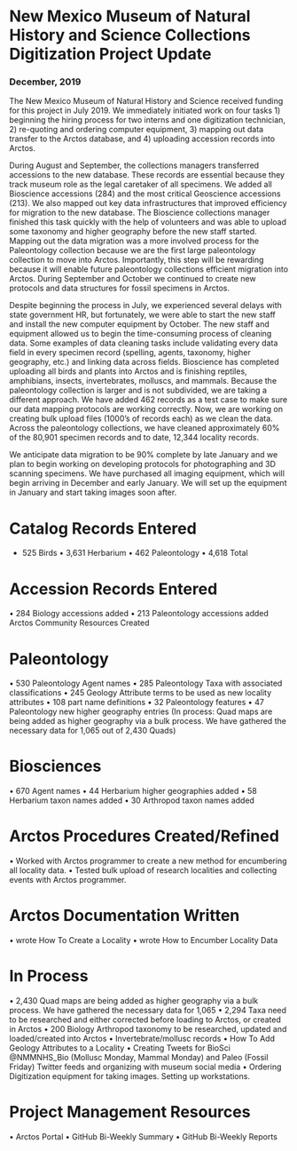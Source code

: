 # New Mexico Museum of Natural History and Science Collections Digitization Project Update
### December, 2019

The New Mexico Museum of Natural History and Science received funding for this project in July 2019. We immediately initiated work on four tasks 1) beginning the hiring process for two interns and one digitization technician, 2) re-quoting and ordering computer equipment, 3) mapping out data transfer to the Arctos database, and 4) uploading accession records into Arctos. 

During August and September, the collections managers transferred accessions to the new database. These records are essential because they track museum role as the legal caretaker of all specimens. We added all Bioscience accessions (284) and the most critical Geoscience accessions (213). We also mapped out key data infrastructures that improved efficiency for migration to the new database. The Bioscience collections manager finished this task quickly with the help of volunteers and was able to upload some taxonomy and higher geography before the new staff started. Mapping out the data migration was a more involved process for the Paleontology collection because we are the first large paleontology collection to move into Arctos. Importantly, this step will be rewarding because it will enable future paleontology collections efficient migration into Arctos. During September and October we continued to create new protocols and data structures for fossil specimens in Arctos.

Despite beginning the process in July, we experienced several delays with state government HR, but fortunately, we were able to start the new staff and install the new computer equipment by October. The new staff and equipment allowed us to begin the time-consuming process of cleaning data. Some examples of data cleaning tasks include validating every data field in every specimen record (spelling, agents, taxonomy, higher geography, etc.) and linking data across fields. Bioscience has completed uploading all birds and plants into Arctos and is finishing reptiles, amphibians, insects, invertebrates, molluscs, and mammals. Because the paleontology collection is larger and is not subdivided, we are taking a different approach. We have added 462 records as a test case to make sure our data mapping protocols are working correctly. Now, we are working on creating bulk upload files (1000’s of records each) as we clean the data. Across the paleontology collections, we have cleaned approximately 60% of the 80,901 specimen records and to date, 12,344 locality records.

We anticipate data migration to be 90% complete by late January and we plan to begin working on developing protocols for photographing and 3D scanning specimens. We have purchased all imaging equipment, which will begin arriving in December and early January. We will set up the equipment in January and start taking images soon after.

# Catalog Records Entered
 - 525 Birds
•	3,631 Herbarium
•	462 Paleontology
•	4,618 Total

# Accession Records Entered
•	284 Biology accessions added
•	213 Paleontology accessions added
Arctos Community Resources Created

# Paleontology
•	530 Paleontology Agent names
•	285 Paleontology Taxa with associated classifications
•	245 Geology Attribute terms to be used as new locality attributes
•	108 part name definitions
•	32 Paleontology features
•	47 Paleontology new higher geography entries (In process: Quad maps are being added as higher geography via a bulk process. We have gathered the necessary data for 1,065 out of 2,430 Quads)

# Biosciences
•	670 Agent names
•	44 Herbarium higher geographies added
•	58 Herbarium taxon names added
•	30 Arthropod taxon names added

# Arctos Procedures Created/Refined
•	Worked with Arctos programmer to create a new method for encumbering all locality data.
•	Tested bulk upload of research localities and collecting events with Arctos programmer.

# Arctos Documentation Written
•	wrote How To Create a Locality
•	wrote How to Encumber Locality Data

# In Process
•	2,430 Quad maps are being added as higher geography via a bulk process. We have gathered the necessary data for 1,065
•	2,294 Taxa need to be researched and either corrected before loading to Arctos, or created in Arctos
•	200 Biology Arthropod taxonomy to be researched, updated and loaded/created into Arctos
•	Invertebrate/mollusc records
•	How To Add Geology Attributes to a Locality
•	Creating Tweets for BioSci @NMMNHS_Bio (Mollusc Monday, Mammal Monday) and Paleo (Fossil Friday) Twitter feeds and organizing with museum social media
•	Ordering Digitization equipment for taking images. Setting up workstations.

# Project Management Resources
•	Arctos Portal
•	GitHub Bi-Weekly Summary
•	GitHub Bi-Weekly Reports
